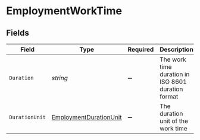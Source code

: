 # EmploymentWorkTime


## Fields

| Field                                                                       | Type                                                                        | Required                                                                    | Description                                                                 | Example                                                                     |
| --------------------------------------------------------------------------- | --------------------------------------------------------------------------- | --------------------------------------------------------------------------- | --------------------------------------------------------------------------- | --------------------------------------------------------------------------- |
| `Duration`                                                                  | *string*                                                                    | :heavy_minus_sign:                                                          | The work time duration in ISO 8601 duration format                          | P0Y0M0DT8H0M0S                                                              |
| `DurationUnit`                                                              | [EmploymentDurationUnit](../../Models/Components/EmploymentDurationUnit.md) | :heavy_minus_sign:                                                          | The duration unit of the work time                                          | month                                                                       |